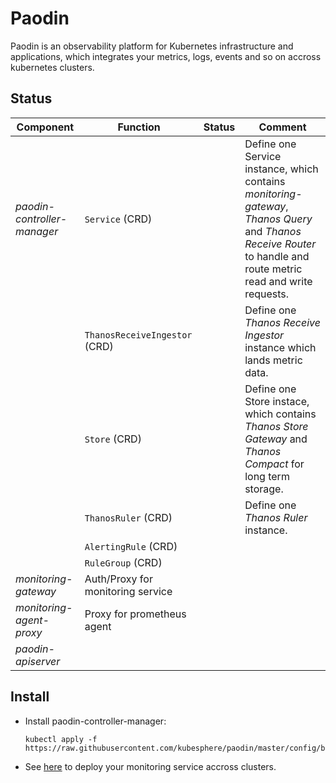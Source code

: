 # Paodin

Paodin is an observability platform for Kubernetes infrastructure and applications, which integrates your metrics, logs, events and so on accross kubernetes clusters.

## Status

| Component | Function | Status | Comment
|--------|-----------|--------|--------|
| *paodin-controller-manager*  | `Service` (CRD) |  | Define one Service instance, which contains *monitoring-gateway*, *Thanos Query* and *Thanos Receive Router* to handle and route metric read and write requests.
|| `ThanosReceiveIngestor` (CRD) |  | Define one *Thanos Receive Ingestor* instance which lands metric data.
|| `Store` (CRD) |  | Define one Store instace, which contains *Thanos Store Gateway* and *Thanos Compact* for long term storage.
|| `ThanosRuler` (CRD) | | Define one *Thanos Ruler* instance.
|| `AlertingRule` (CRD) | |
|| `RuleGroup` (CRD) | |
| *monitoring-gateway* | Auth/Proxy for monitoring service |  |
| *monitoring-agent-proxy* | Proxy for prometheus agent
| *paodin-apiserver* |

## Install

- Install paodin-controller-manager:

    ```shell
    kubectl apply -f https://raw.githubusercontent.com/kubesphere/paodin/master/config/bundle.yaml
    ```

- See [here](./docs/monitoring/examples.md) to deploy your monitoring service accross clusters.